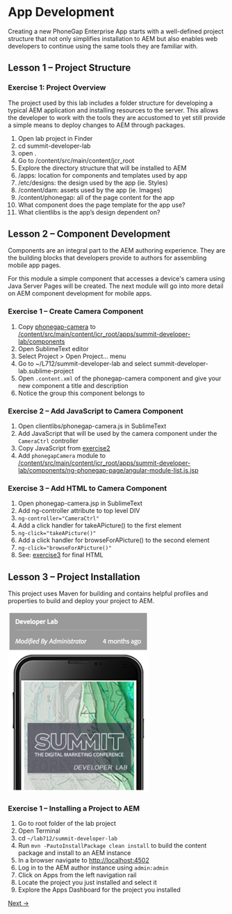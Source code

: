 App Development
=========

Creating a new PhoneGap Enterprise App starts with a well-defined project structure that not only simplifies installation to AEM but also enables web developers to continue using the same tools they are familiar with. 

## Lesson 1 – Project Structure

### Exercise 1: Project Overview

The project used by this lab includes a folder structure for developing a typical AEM application and installing resources to the server. This allows the developer to work with the tools they are accustomed to yet still provide a simple means to deploy changes to AEM through packages.

1.  Open lab project in Finder
  1.  cd summit-developer-lab
  2.  open .
2.  Go to  /content/src/main/content/jcr_root 
3.  Explore the directory structure that will be installed to AEM
  1.  /apps: location for components and templates used by app
  2.  /etc/designs: the design used by the app (ie. Styles)
  3.  /content/dam: assets used by the app (ie. Images)
  4.  /content/phonegap: all of the page content for the app
4.  What component does the page template for the app use?
5.  What clientlibs is the app’s design dependent on?

## Lesson 2 – Component Development

Components are an integral part to the AEM authoring experience.  They are the building blocks that developers provide to authors for assembling mobile app pages. 

For this module a simple component that accesses a device's camera using Java Server Pages will be created. The next module will go into more detail on AEM component development for mobile apps.

### Exercise 1 – Create Camera Component
1.  Copy [phonegap-camera](phonegap-camera) to [/content/src/main/content/jcr_root/apps/summit-developer-lab/components](/content/src/main/content/jcr_root/apps/summit-developer-lab/components)
2.  Open SublimeText editor
3.  Select Project > Open Project… menu
4.  Go to ~/L712/summit-developer-lab and select summit-developer-lab.sublime-project
5.  Open `.content.xml` of the phonegap-camera component and give your new component a title and description
6.  Notice the group this component belongs to

### Exercise 2 – Add JavaScript to Camera Component
1.  Open clientlibs/phonegap-camera.js in SublimeText
2.  Add JavaScript that will be used by the camera component under the `CameraCtrl` controller
  1. Copy JavaScript from [exercise2](exercise2)
3. Add `phonegapCamera` module to [/content/src/main/content/jcr_root/apps/summit-developer-lab/components/ng-phonegap-page/angular-module-list.js.jsp](/content/src/main/content/jcr_root/apps/summit-developer-lab/components/ng-phonegap-page/angular-module-list.js.jsp)

### Exercise 3 – Add HTML to Camera Component
1. Open phonegap-camera.jsp in SublimeText
2. Add ng-controller attribute to top level DIV
  1. `ng-controller="CameraCtrl"`
3. Add a click handler for takeAPicture() to the first <A/> element
  1. `ng-click="takeAPicture()"`
4. Add a click handler for browseForAPicture() to the second <A/> element
  1. `ng-click="browseForAPicture()"`
5. See: [exercise3](exercise3) for final HTML

## Lesson 3 – Project Installation

This project uses Maven for building and contains helpful profiles and properties to build and deploy your project to AEM.

![Lab Thumbnail](../images/dev-lab-thumbnail.png "Lab Thumbnail")

### Exercise 1 – Installing a Project to AEM
1.  Go to root folder of the lab project 
  1.  Open Terminal
  2.  cd `~/lab712/summit-developer-lab`
2.  Run `mvn -PautoInstallPackage clean install` to build the content package and install to an AEM instance
3.  In a browser navigate to [http://localhost:4502](http://localhost:4502)
4.  Log in to the AEM author instance using `admin:admin`
5.  Click on Apps from the left navigation rail 
6.  Locate the project you just installed and select it
7.  Explore the Apps Dashboard for the project you installed


[Next →](../module3a)

